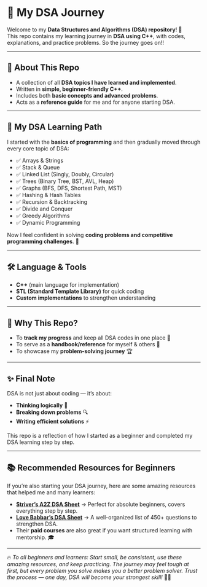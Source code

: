 # 🚀 My DSA Journey  

Welcome to my **Data Structures and Algorithms (DSA) repository**! 🎯  
This repo contains my learning journey in **DSA using C++**, with codes, explanations, and practice problems. 
So the journey goes on!!

---

## 📖 About This Repo  
- A collection of all **DSA topics I have learned and implemented**.  
- Written in **simple, beginner-friendly C++**.  
- Includes both **basic concepts and advanced problems**.  
- Acts as a **reference guide** for me and for anyone starting DSA.  

---

## 🌱 My DSA Learning Path  
I started with the **basics of programming** and then gradually moved through every core topic of DSA:  

- ✅ Arrays & Strings  
- ✅ Stack & Queue  
- ✅ Linked List (Singly, Doubly, Circular)  
- ✅ Trees (Binary Tree, BST, AVL, Heap)  
- ✅ Graphs (BFS, DFS, Shortest Path, MST)  
- ✅ Hashing & Hash Tables  
- ✅ Recursion & Backtracking  
- ✅ Divide and Conquer  
- ✅ Greedy Algorithms  
- ✅ Dynamic Programming  

Now I feel confident in solving **coding problems and competitive programming challenges**. 🚀  

---

## 🛠 Language & Tools  
- **C++** (main language for implementation)  
- **STL (Standard Template Library)** for quick coding  
- **Custom implementations** to strengthen understanding  

---

## 📌 Why This Repo?  
- To **track my progress** and keep all DSA codes in one place 📂  
- To serve as a **handbook/reference** for myself & others 📖  
- To showcase my **problem-solving journey** 🏆  

---

## ✨ Final Note  
DSA is not just about coding — it’s about:  
- **Thinking logically** 🧠  
- **Breaking down problems** 🔍  
- **Writing efficient solutions** ⚡  

This repo is a reflection of how I started as a beginner and completed my DSA learning step by step.  

---

## 📚 Recommended Resources for Beginners  
If you’re also starting your DSA journey, here are some amazing resources that helped me and many learners:  

- **[Striver’s A2Z DSA Sheet](https://takeuforward.org/strivers-a2z-dsa-course/strivers-a2z-dsa-course-sheet-2/)** → Perfect for absolute beginners, covers everything step by step. 
- **[Love Babbar’s DSA Sheet](https://www.geeksforgeeks.org/dsa-sheet-by-love-babbar/)** → A well-organized list of 450+ questions to strengthen DSA.  
- Their **paid courses** are also great if you want structured learning with mentorship. 🎓  

---

🔥 *To all beginners and learners: Start small, be consistent, use these amazing resources, and keep practicing. The journey may feel tough at first, but every problem you solve makes you a better problem solver. Trust the process — one day, DSA will become your strongest skill!* 🚀💡  
